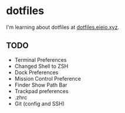 # dotfiles

I'm learning about dotfiles at [dotfiles.eieio.xyz](https://dotfiles.eieio.xyz).

## TODO
- Terminal Preferences
- Changed Shell to ZSH
- Dock Preferences
- Mission Control Preference
- Finder Show Path Bar
- Trackpad preferences
- .zhrc
- Git (config and SSH)
